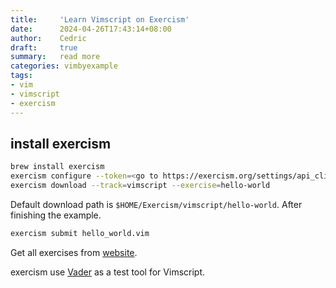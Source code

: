 ```yaml
---
title:     'Learn Vimscript on Exercism'
date:      2024-04-26T17:43:14+08:00
author:    Cedric
draft:     true
summary:   read more
categories: vimbyexample
tags:
- vim
- vimscript
- exercism
---
```


## install exercism

```bash
brew install exercism
exercism configure --token=<go to https://exercism.org/settings/api_cli>
exercism download --track=vimscript --exercise=hello-world
```

Default download path is `$HOME/Exercism/vimscript/hello-world`.
After finishing the example.

```bash
exercism submit hello_world.vim
```

Get all exercises from [website](https://exercism.org/tracks/vimscript/exercises).

exercism use [Vader](https://github.com/junegunn/vader.vim) as a test tool for Vimscript.
